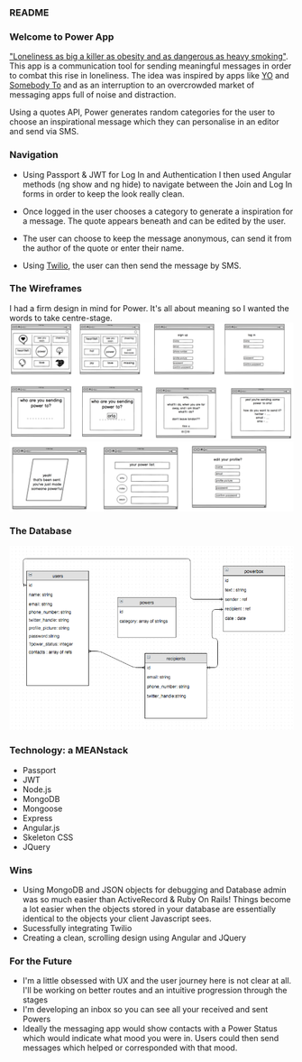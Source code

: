 ### README

### Welcome to Power App


["Loneliness as big a killer as obesity and as dangerous as heavy smoking"](http://www.nhs.uk/news/2015/03March/Pages/Loneliness-increases-risk-of-premature-death.aspx).  
This app is a communication tool for sending meaningful messages in order to combat this rise in loneliness. The idea was inspired by apps like [YO](https://www.justyo.co/) and [Somebody To](http://somebodyapp.com/) and as an interruption to an overcrowded market of messaging apps full of noise and distraction. 

Using a quotes API, Power generates random categories for the user to choose an inspirational message which they can personalise in an editor and send via SMS. 

### Navigation 
* Using Passport & JWT for Log In and Authentication I then used Angular methods (ng show and ng hide) to navigate between the Join and Log In forms in order to keep the look really clean. 

* Once logged in the user chooses a category to generate a inspiration for a message. The quote appears beneath and can be edited by the user. 

* The user can choose to keep the message anonymous, can send it from the author of the quote or enter their name. 

* Using [Twilio](https://www.twilio.com/), the user can then send the message by SMS. 

### The Wireframes

I had a firm design in mind for Power. It's all about meaning so I wanted the words to take centre-stage.
![image](https://github.com/FinnCavanagh/power-app-front-end/blob/master/images/power-wireframes-1.png)
![image](https://github.com/FinnCavanagh/power-app-front-end/blob/master/images/power-wireframes-2.png)


### The Database

![image](https://github.com/FinnCavanagh/power-app-front-end/blob/master/images/power-database-diagram.png)

### Technology: a MEANstack 

* Passport
* JWT
* Node.js
* MongoDB
* Mongoose
* Express
* Angular.js
* Skeleton CSS
* JQuery

### Wins

* Using MongoDB and JSON objects for debugging and Database admin was so much easier than ActiveRecord & Ruby On Rails! Things become a lot easier when the objects stored in your database are essentially identical to the objects your client Javascript sees. 
* Sucessfully integrating Twilio
* Creating a clean, scrolling design using Angular and JQuery

### For the Future

* I'm a little obsessed with UX and the user journey here is not clear at all. I'll be working on better routes and an intuitive progression through the stages
* I'm developing an inbox so you can see all your received and sent Powers
* Ideally the messaging app would show contacts with a Power Status which would indicate what mood you were in. Users could then send messages which helped or corresponded with that mood.


